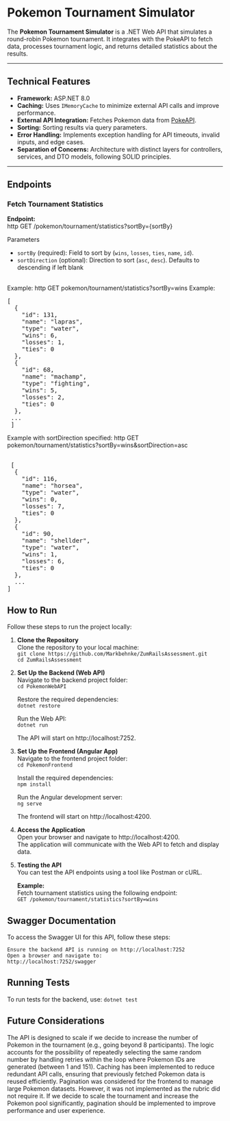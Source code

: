 # Pokemon Tournament Simulator  

The **Pokemon Tournament Simulator** is a .NET Web API that simulates a round-robin Pokemon tournament. It integrates with the PokeAPI to fetch data, processes tournament logic, and returns detailed statistics about the results.  

---

## Technical Features  

- **Framework:** ASP.NET 8.0
- **Caching:** Uses `IMemoryCache` to minimize external API calls and improve performance.  
- **External API Integration:** Fetches Pokemon data from [PokeAPI](https://pokeapi.co).  
- **Sorting:**  Sorting results via query parameters.  
- **Error Handling:** Implements exception handling for API timeouts, invalid inputs, and edge cases.  
- **Separation of Concerns:** Architecture with distinct layers for controllers, services, and DTO models, following SOLID principles.  

---

## Endpoints  

### Fetch Tournament Statistics  

**Endpoint:**  
http
GET /pokemon/tournament/statistics?sortBy={sortBy}


Parameters
- `sortBy` (required): Field to sort by (`wins`, `losses`, `ties`, `name`, `id`).
- `sortDirection` (optional): Direction to sort (`asc`, `desc`). Defaults to descending if left blank

<br>
Example:
http
  GET pokemon/tournament/statistics?sortBy=wins
Example:
 <pre>[
  {
    "id": 131,
    "name": "lapras",
    "type": "water",
    "wins": 6,
    "losses": 1,
    "ties": 0
  },
  {
    "id": 68,
    "name": "machamp",
    "type": "fighting",
    "wins": 5,
    "losses": 2,
    "ties": 0
  },
 ...
 ]</pre>
Example with sortDirection specified:
http
  GET pokemon/tournament/statistics?sortBy=wins&sortDirection=asc
<pre> 
 [
  {
    "id": 116,
    "name": "horsea",
    "type": "water",
    "wins": 0,
    "losses": 7,
    "ties": 0
  },
  {
    "id": 90,
    "name": "shellder",
    "type": "water",
    "wins": 1,
    "losses": 6,
    "ties": 0
  },
  ...
]</pre>

## How to Run

Follow these steps to run the project locally:

1. **Clone the Repository**  
   Clone the repository to your local machine:  
   `git clone https://github.com/Markbehnke/ZumRailsAssessment.git`  
   `cd ZumRailsAssessment`  

2. **Set Up the Backend (Web API)**  
   Navigate to the backend project folder:  
   `cd PokemonWebAPI`
   
   Restore the required dependencies:  
   `dotnet restore`
   
   Run the Web API:  
   `dotnet run`
   
   The API will start on http://localhost:7252.

4. **Set Up the Frontend (Angular App)**  
   Navigate to the frontend project folder:  
   `cd PokemonFrontend`
   
   Install the required dependencies:  
   `npm install`
   
   Run the Angular development server:  
   `ng serve`
   
   The frontend will start on http://localhost:4200.

5. **Access the Application**  
   Open your browser and navigate to http://localhost:4200.  
   The application will communicate with the Web API to fetch and display data.

6. **Testing the API**  
   You can test the API endpoints using a tool like Postman or cURL.

   **Example:**  
   Fetch tournament statistics using the following endpoint:  
   `GET /pokemon/tournament/statistics?sortBy=wins`

## Swagger Documentation

To access the Swagger UI for this API, follow these steps:

    Ensure the backend API is running on http://localhost:7252
    Open a browser and navigate to:
    http://localhost:7252/swagger
    

## Running Tests

To run tests for the backend, use:
`dotnet test`


## Future Considerations

The API is designed to scale if we decide to increase the number of Pokemon in the tournament (e.g., going beyond 8 participants). The logic accounts for the possibility of repeatedly selecting the same random number by handling retries within the loop where Pokemon IDs are generated (between 1 and 151).
Caching has been implemented to reduce redundant API calls, ensuring that previously fetched Pokemon data is reused efficiently.
Pagination was considered for the frontend to manage large Pokemon datasets. However, it was not implemented as the rubric did not require it. If we decide to scale the tournament and increase the Pokemon pool significantly, pagination should be implemented to improve performance and user experience.
